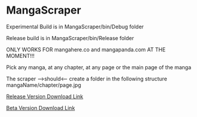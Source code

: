 # MangaScraper
Experimental Build is in MangaScraper/bin/Debug folder 

Release build is in MangaScraper/bin/Release folder

ONLY WORKS FOR mangahere.co and mangapanda.com AT THE MOMENT!!!

Pick any manga, at any chapter, at any page or the main page of the manga

The scraper -->should<-- create a folder in the following structure
mangaName/chapter/page.jpg

[Release Version Download Link](https://github.com/RichardTran93/MangaScraper/blob/master/MangaScraper/bin/Release/MangaScraper.exe?raw=true)

[Beta Version Download Link](https://github.com/RichardTran93/MangaScraper/blob/master/MangaScraper/bin/Debug/MangaScraper.exe?raw=true)

